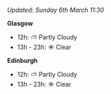 *Updated: Sunday 6th March 11:30*

**Glasgow**

* 12h: :partly_sunny: Partly Cloudy
* 13h - 23h: :sunny: Clear

**Edinburgh**

* 12h: :partly_sunny: Partly Cloudy
* 13h - 23h: :sunny: Clear

